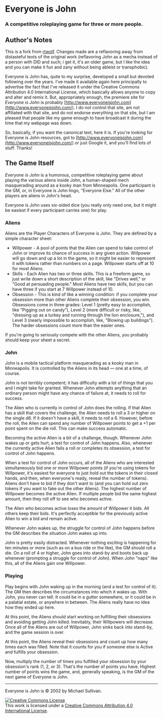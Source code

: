 # Everyone is John

### A competitive roleplaying game for three or more people.
 
## Author's Notes

This is a fork from [rtwolf](https://www.github.com/rtwolf). Changes made are a reflavoring away from distasteful texts of the original work (reflavoring John as a mecha instead of a person with DID and such; i get it, it's an older game, but I like the idea and you can make it fun and zany without being ableist or transphobic).

Everyone is John has, quite to my surprise, developed a small but devoted following over the years. I've made it available again here principally to advertise the fact that I've released it under the Creative Commons Attribution 4.0 International License, which basically allows anyone to copy and alter and remix it. But, appropriately enough, the premiere site for _Everyone is John_ is probably [http://www.everyoneisjohn.com](http://www.everyoneisjohn.com/). I do not control that site, am not affiliated with that site, and do not endorse everything on that site, but I am pleased that people like my game enough to have broadcast it during the time that my webpage was down.

So, basically, if you want the canonical text, here it is. If you're looking for Everyone is John resources, got to [http://www.everyoneisjohn.com](http://www.everyoneisjohn.com/) or just Google it, and you'll find lots of stuff. Thanks!



## The Game Itself

_Everyone is John_ is a humorous, competitive roleplaying game about playing the various aliens inside John, a human-shaped mech masquerading around as a kooky man from Minneapolis. One participant is the GM, or, in Everyone is John lingo, "Everyone Else." All of the other players are aliens in John's head.

Everyone is John uses six-sided dice (you really only need one, but it might be easiest if every participant carries one) for play.

### Aliens

Aliens are the Player Characters of Everyone is John. They are defined by a simple character sheet:

- Willpower - A pool of points that the Alien can spend to take control of John or improve its chance of success in any given action. Willpower will go down and up a lot in the game, so it might be easier to represent it with tokens rather than numbers on a page. Willpower starts off at 10 for most Aliens.
- Skills - Each Alien has two or three skills. This is a freeform game, so just write down a short description of the skill, like "Drives well," or "Good at persuading people." Most Aliens have two skills, but you can have three if you start at 7 Willpower instead of 10.
- Obsession - This is kind of like a winning condition: if you complete your obsession more than other Aliens complete their obsession, you win. Obsessions come in three grades: Level 1 (pretty easy to accomplish, like "Pigging out on candy"), Level 2 (more difficult or risky, like, "dressing up as a turkey and running through the lion enclosure,"), and Level 3 (nearly impossible to accomplish, like, "Blowing up buildings"). The harder obsessions count more than the easier ones.

If you're going to seriously compete with the other Aliens, you probably should keep your sheet a secret.

### John

John is a mobile tactical platform masquerading as a kooky man in Minneapolis. It is controlled by the Aliens in its head — one at a time, of course.

John is not terribly competent; it has difficulty with a lot of things that you and I might take for granted. Whenever John attempts anything that an ordinary person might have any chance of failure at, it needs to roll for success.

The Alien who is currently in control of John does the rolling. If that Alien has a skill that covers the challenge, the Alien needs to roll a 3 or higher on the single d6\. If it doesn't have a skill, it needs to roll a 6\. However, before the roll, the Alien can spend any number of Willpower points to get a +1 per point spent on the die roll. This can make success automatic.

Becoming the active Alien is a bit of a challenge, though. Whenever John wakes up or gets hurt, a test for control of John happens. Also, whenever the currently active Alien fails a roll or completes its obsession, a test for control of John happens.

When a test for control of John occurs, all of the Aliens who are interested simultaneously bid one or more Willpower points (if you're using tokens for Willpower, it's easiest for everyone to just hold out the tokens in their closed hands, and then, when everyone's ready, reveal the number of tokens). Aliens don't have to bid if they don't want to (and you can hold out zero tokens if you want to fake out the other Aliens). The highest number of Willpower becomes the active Alien. If multiple people bid the same highest amount, then they roll off to see who becomes active.

The Alien who becomes active loses the amount of Willpower it bids. All others keep their bids. It's perfectly acceptible for the previously active Alien to win a bid and remain active.

Whenever John wakes up, the struggle for control of John happens before the GM describes the situation John wakes up into.

John is pretty easily distracted. Whenever nothing exciting is happening for ten minutes or more (such as on a bus ride or the like), the GM should roll a die. On a roll of 4 or higher, John goes into stand-by and boots back up whenever (prompting a struggle for control of John). When John "naps" like this, all of the Aliens gain one Willpower.

### Playing

Play begins with John waking up in the morning (and a test for control of it). The GM then describes the circumstances into which it wakes up. With John, you never can tell. It could be in a gutter somewhere, or it could be in a palatial estate, or anywhere in between. The Aliens really have no idea how they ended up here.

At this point, the Aliens should start working on fulfilling their obsessions and avoiding getting John killed. Inevitably, their Willpowers will decrease. Once all of the Aliens are out of Willpower, John sinks back into stand-by, and the game session is over.

At this point, the Aliens reveal their obsessions and count up how many times each was filled. Note that it counts for you if someone else is Active and fulfills your obsession.

Now, multiply the number of times you fulfilled your obsession by your obsession's rank (1, 2, or 3). That's the number of points you have. Highest number of points wins the game, and, generally speaking, is the GM of the next game of Everyone is John.

* * *

Everyone is John is © 2002 by Michael Sullivan.

[![Creative Commons License](https://i.creativecommons.org/l/by/4.0/88x31.png)](http://creativecommons.org/licenses/by/4.0/)  
This work is licensed under a [Creative Commons Attribution 4.0 International License](http://creativecommons.org/licenses/by/4.0/).

